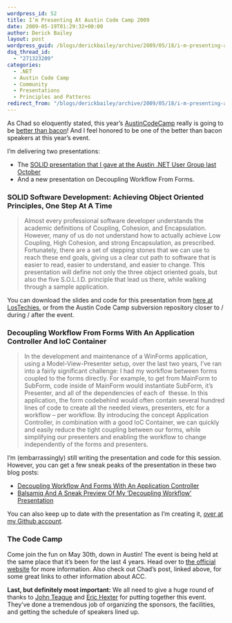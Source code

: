 ```yaml
---
wordpress_id: 52
title: I’m Presenting At Austin Code Camp 2009
date: 2009-05-19T01:29:32+00:00
author: Derick Bailey
layout: post
wordpress_guid: /blogs/derickbailey/archive/2009/05/18/i-m-presenting-at-austin-code-camp-2009.aspx
dsq_thread_id:
  - "271323209"
categories:
  - .NET
  - Austin Code Camp
  - Community
  - Presentations
  - Principles and Patterns
redirect_from: "/blogs/derickbailey/archive/2009/05/18/i-m-presenting-at-austin-code-camp-2009.aspx/"
---
```

As Chad so eloquently stated, this year’s [AustinCodeCamp](http://austincodecamp.com/) really is going to be [better than bacon](http://www.lostechies.com/blogs/chad_myers/archive/2009/05/17/austin-codecamp-09-quite-possibly-better-than-bacon.aspx)! And I feel honored to be one of the better than bacon speakers at this year’s event. 

I’m delivering two presentations:

  * The [SOLID presentation that I gave at the Austin .NET User Group last October](http://www.lostechies.com/blogs/derickbailey/archive/2008/10/14/thanks-adnug-attendees-slides-and-code-available.aspx)
  * And a new presentation on Decoupling Workflow From Forms.

### SOLID Software Development: Achieving Object Oriented Principles, One Step At A Time

> Almost every professional software developer understands the academic definitions of Coupling, Cohesion, and Encapsulation. However, many of us do not understand how to actually achieve Low Coupling, High Cohesion, and strong Encapsulation, as prescribed. Fortunately, there are a set of stepping stones that we can use to reach these end goals, giving us a clear cut path to software that is easier to read, easier to understand, and easier to change. This presentation will define not only the three object oriented goals, but also the five S.O.L.I.D. principle that lead us there, while walking through a sample application. 

You can download the slides and code for this presentation from [here at LosTechies](http://www.lostechies.com/media/p/5415.aspx), or from the Austin Code Camp subversion repository closer to / during / after the event.

### Decoupling Workflow From Forms With An Application Controller And IoC Container

> In the development and maintenance of a WinForms application, using a Model-View-Presenter setup, over the last two years, I&#8217;ve ran into a fairly significant challenge: I had my workflow between forms coupled to the forms directly. For example, to get from MainForm to SubForm, code inside of MainForm would instantiate SubForm, it&#8217;s Presenter, and all of the dependencies of each of&#160; thesse. In this application, the form codebehind would often contain several hundred lines of code to create all the needed views, presenters, etc for a workflow &#8211; per workflow. By introducing the concept Application Controller, in combination with a good IoC Container, we can quickly and easily reduce the tight coupling between our forms, while simplifying our presenters and enabling the workflow to change independently of the forms and presenters.

I’m (embarrassingly) still writing the presentation and code for this session. However, you can get a few sneak peaks of the presentation in these two blog posts:

  * [Decoupling Workflow And Forms With An Application Controller](http://www.lostechies.com/blogs/derickbailey/archive/2009/04/18/decoupling-workflow-and-forms-with-an-application-controller.aspx)
  * [Balsamiq And A Sneak Preview Of My ‘Decoupling Workflow’ Presentation](http://www.lostechies.com/blogs/derickbailey/archive/2009/05/14/balsamiq-and-a-sneak-preview-of-my-decoupling-workflow-presentation.aspx)

You can also keep up to date with the presentation as I’m creating it, [over at my Github account](https://github.com/derickbailey/presentations-and-training/tree/master).

### The Code Camp

Come join the fun on May 30th, down in Austin! The event is being held at the same place that it’s been for the last 4 years. Head over to [the official website](http://austincodecamp.com) for more information. Also check out Chad’s post, linked above, for some great links to other information about ACC. 

**Last, but definitely most important:** We all need to give a huge round of thanks to [John Teague](http://johnteague.lostechies.com/) and [Eric Hexter](http://hex.lostechies.com/) for putting together this event. They’ve done a tremendous job of organizing the sponsors, the facilities, and getting the schedule of speakers lined up.